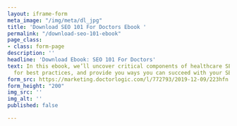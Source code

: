 ```yaml
---
layout: iframe-form
meta_image: "/img/meta/dl_jpg"
title: 'Download SEO 101 For Doctors Ebook '
permalink: "/download-seo-101-ebook"
page_class:
- class: form-page
description: ''
headline: 'Download Ebook: SEO 101 For Doctors'
text: In this ebook, we’ll uncover critical components of healthcare SEO, offer recommendations
  for best practices, and provide you ways you can succeed with your SEO strategy.
form_src: https://marketing.doctorlogic.com/l/772793/2019-12-09/223hfn
form_height: "200"
img_src: ''
img_alt: ''
published: false

---
```

